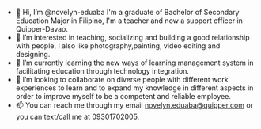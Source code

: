 - 👋 Hi, I’m @novelyn-eduaba I'm a graduate of Bachelor of Secondary Education Major in Filipino, I'm a teacher and now a support officer in Quipper-Davao.
- 👀 I’m interested in teaching, socializing and building a good relationship with people, I also like  photography,painting, video editing and designing.
- 🌱 I’m currently learning the new ways of  learning management system in facilitating education through technology integration.
- 💞️ I’m looking to collaborate on diverse people with different work experiences to learn and to expand my knowledge in different aspects in order to improve myself to be a competent and reliable employee.
- 📫 You can reach me through my email novelyn.eduaba@quipper.com or you can text/call me at 09301702005.

<!---
novelyn-eduaba/novelyn-eduaba is a ✨ special ✨ repository because its `README.md` (this file) appears on your GitHub profile.
You can click the Preview link to take a look at your changes.
--->
